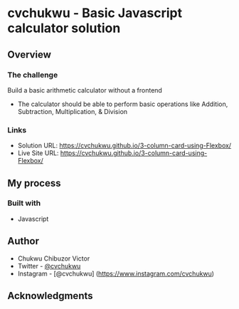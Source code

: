 # cvchukwu - Basic Javascript calculator solution



## Overview

### The challenge

Build a basic arithmetic calculator without a frontend

- The calculator should be able to perform basic operations like Addition, Subtraction, Multiplication, & Division

### Links

- Solution URL: https://cvchukwu.github.io/3-column-card-using-Flexbox/
- Live Site URL: https://cvchukwu.github.io/3-column-card-using-Flexbox/

## My process

### Built with

- Javascript

## Author
- Chukwu Chibuzor Victor
- Twitter - [@cvchukwu](https://www.twitter.com/cvchukwu)
- Instagram - [@cvchukwu] (https://www.instagram.com/cvchukwu)

## Acknowledgments


 

